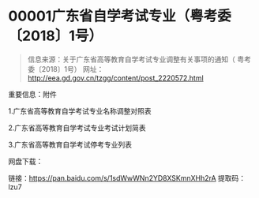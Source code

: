 # 00001广东省自学考试专业（粤考委〔2018〕1号）

> 信息来源：关于广东省高等教育自学考试专业调整有关事项的通知（ 粤考委〔2018〕1号）
> 网址：http://eea.gd.gov.cn/tzgg/content/post_2220572.html


重要信息：附件

1.广东省高等教育自学考试专业名称调整对照表

2.广东省高等教育自学考试专业考试计划简表

3.广东省高等教育自学考试停考专业列表


网盘下载：

链接：https://pan.baidu.com/s/1sdWwWNn2YD8XSKmnXHh2rA 
提取码：lzu7